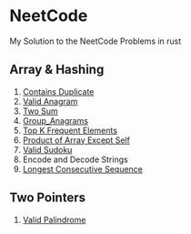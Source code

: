 # NeetCode

My Solution to the NeetCode Problems in rust

## Array & Hashing

1. [Contains Duplicate](src/nc_150/array_and_hashing/contains_duplicate.rs)
2. [Valid Anagram](src/nc_150/array_and_hashing/valid_anagram.rs)
3. [Two Sum](src/nc_150/array_and_hashing/two_sum.rs)
4. [Group_Anagrams](src/nc_150/array_and_hashing/group_anagrams.rs)
5. [Top K Frequent Elements](src/nc_150/array_and_hashing/top_k_frequent_elements.rs)
6. [Product of Array Except Self](src/nc_150/array_and_hashing/product_of_array.rs)
7. [Valid Sudoku](src/nc_150/array_and_hashing/valid_sudoku.rs)
8. Encode and Decode Strings
9. [Longest Consecutive Sequence](src/nc_150/array_and_hashing/longest_consecutive_sequence.rs)

## Two Pointers

1. [Valid Palindrome](src/nc_150/two_pointer/valid_palindrome.rs)
